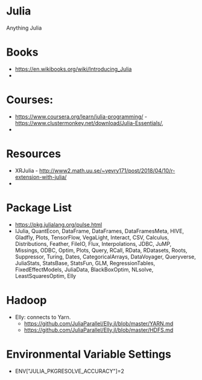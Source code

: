 # Julia
Anything Julia

# Books
  - https://en.wikibooks.org/wiki/Introducing_Julia
  - 

# Courses:
  - https://www.coursera.org/learn/julia-programming/
  -https://www.clustermonkey.net/download/Julia-Essentials/,
  -
 
# Resources
  - XRJulia - http://www2.math.uu.se/~yevry171/post/2018/04/10/r-extension-with-julia/
  -
  
# Package List
  - https://pkg.julialang.org/pulse.html
  - IJulia, QuantEcon, DataFrame, DataFrames, DataFramesMeta, HIVE, Gladfly, Plots, TensorFlow, VegaLight, Interact, 
  CSV, Calculus, Distributions, Feather, FileIO, Flux, Interpolations, JDBC, JuMP, Missings, ODBC, Optim, Plots,
  Query, RCall, RData, RDatasets, Roots, Suppressor, Turing, Dates, CategoricalArrays, DataVoyager, Queryverse, JuliaStats, StatsBase,
  StatsFun, GLM, RegressionTables, FixedEffectModels, JuliaData, BlackBoxOptim, NLsolve, LeastSquaresOptim, Elly

# Hadoop
  - Elly: connects to Yarn. 
    - https://github.com/JuliaParallel/Elly.jl/blob/master/YARN.md
    - https://github.com/JuliaParallel/Elly.jl/blob/master/HDFS.md

# Environmental Variable Settings
  - ENV["JULIA_PKGRESOLVE_ACCURACY"]=2
